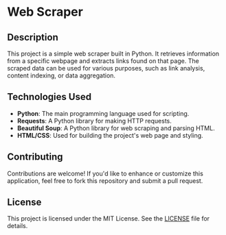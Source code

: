 # Web Scraper 

## Description

This project is a simple web scraper built in Python. It retrieves information from a specific webpage and extracts links found on that page. The scraped data can be used for various purposes, such as link analysis, content indexing, or data aggregation.

## Technologies Used

- **Python**: The main programming language used for scripting.
- **Requests**: A Python library for making HTTP requests.
- **Beautiful Soup**: A Python library for web scraping and parsing HTML.
- **HTML/CSS**: Used for building the project's web page and styling.

## Contributing

Contributions are welcome! If you'd like to enhance or customize this application, feel free to fork this repository and submit a pull request.

## License

This project is licensed under the MIT License. See the [LICENSE](LICENSE) file for details.
